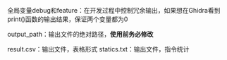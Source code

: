 全局变量debug和feature：在开发过程中控制冗余输出，如果想在Ghidra看到print()函数的输出结果，保证两个变量都为0

output_path：输出文件的绝对路径，**使用前务必修改**

result.csv：输出文件，表格形式
statics.txt：输出文件，指令统计